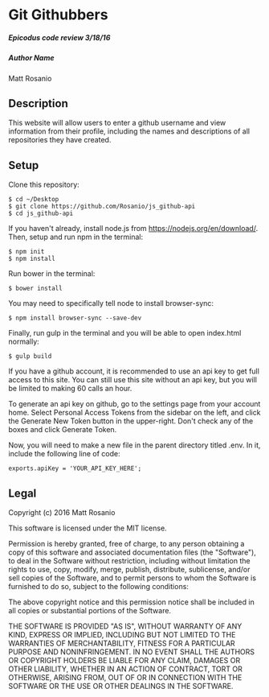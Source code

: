 # Git Githubbers

##### Epicodus code review 3/18/16

##### Author Name
Matt Rosanio

## Description
This website will allow users to enter a github username and view information from their profile, including the names and descriptions of all repositories they have created.

## Setup

Clone this repository:
```
$ cd ~/Desktop
$ git clone https://github.com/Rosanio/js_github-api
$ cd js_github-api
```

If you haven't already, install node.js from https://nodejs.org/en/download/. Then, setup and run npm in the terminal:
```
$ npm init
$ npm install
```

Run bower in the terminal:
```
$ bower install
```

You may need to specifically tell node to install browser-sync:
```
$ npm install browser-sync --save-dev
```

Finally, run gulp in the terminal and you will be able to open index.html normally:
```
$ gulp build
```

If you have a github account, it is recommended to use an api key to get full access to this site. You can still use this site without an api key, but you will be limited to making 60 calls an hour.

To generate an api key on github, go to the settings page from your account home. Select Personal Access Tokens from the sidebar on the left, and click the Generate New Token button in the upper-right. Don't check any of the boxes and click Generate Token.

Now, you will need to make a new file in the parent directory titled .env. In it, include the following line of code:
```
exports.apiKey = 'YOUR_API_KEY_HERE';
```

## Legal

Copyright (c) 2016 Matt Rosanio

This software is licensed under the MIT license.

Permission is hereby granted, free of charge, to any person obtaining a copy
of this software and associated documentation files (the "Software"), to deal
in the Software without restriction, including without limitation the rights
to use, copy, modify, merge, publish, distribute, sublicense, and/or sell
copies of the Software, and to permit persons to whom the Software is
furnished to do so, subject to the following conditions:

The above copyright notice and this permission notice shall be included in
all copies or substantial portions of the Software.

THE SOFTWARE IS PROVIDED "AS IS", WITHOUT WARRANTY OF ANY KIND, EXPRESS OR
IMPLIED, INCLUDING BUT NOT LIMITED TO THE WARRANTIES OF MERCHANTABILITY,
FITNESS FOR A PARTICULAR PURPOSE AND NONINFRINGEMENT. IN NO EVENT SHALL THE
AUTHORS OR COPYRIGHT HOLDERS BE LIABLE FOR ANY CLAIM, DAMAGES OR OTHER
LIABILITY, WHETHER IN AN ACTION OF CONTRACT, TORT OR OTHERWISE, ARISING FROM,
OUT OF OR IN CONNECTION WITH THE SOFTWARE OR THE USE OR OTHER DEALINGS IN
THE SOFTWARE.
